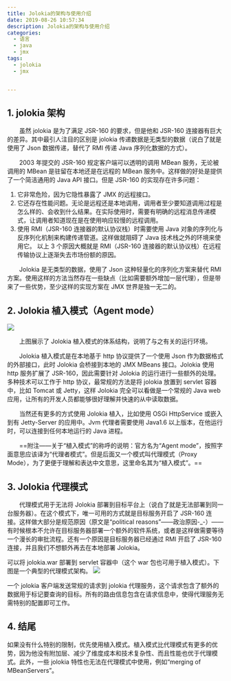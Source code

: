 ```yaml
---
title: Jolokia的架构与使用介绍
date: 2019-08-26 10:57:34
description: Jolokia的架构与使用介绍
categories:
  - 语言
  - java
  - jmx
tags:
  - jolokia
  - jmx


---
```


## 1. jolokia 架构

&emsp;&emsp;虽然 jolokia 是为了满足 JSR-160 的要求，但是他和 JSR-160 连接器有巨大的差异。其中最引人注目的区别是 jolokia 传递数据是无类型的数据（说白了就是使用了 Json 数据传递，替代了 RMI 传递 Java 序列化数据的方式）。

&emsp;&emsp;2003 年提交的 JSR-160 规定客户端可以透明的调用 MBean 服务，无论被调用的 MBean 是驻留在本地还是在远程的 MBean 服务中。这样做的好处是提供了一个简洁通用的 Java API 接口。但是 JSR-160 的实现存在许多问题：

1. 它非常危险，因为它隐性暴露了 JMX 的远程接口。
1. 它还存在性能问题。无论是远程还是本地调用，调用者至少要知道调用过程是怎么样的、会收到什么结果。在实际使用时，需要有明确的远程消息传递模式，让调用者知道现在是在使用响应较慢的远程调用。
1. 使用 RMI（JSR-160 连接器的默认协议栈）时需要使用 Java 对象的序列化与反序列化机制来构建传递管道。这样做就阻碍了 Java 技术栈之外的环境来使用它。
   以上 3 个原因大概就是 RMI（JSR-160 连接器的默认协议栈）在远程传输协议上逐渐失去市场份额的原因。

&emsp;&emsp;Jolokia 是无类型的数据，使用了 Json 这种轻量化的序列化方案来替代 RMI 方案。使用这样的方法当然存在一些缺点（比如需要额外增加一层代理），但是带来了一些优势，至少这样的实现方案在 JMX 世界是独一无二的。

## 2. Jolokia 植入模式（Agent mode）

![](https://raw.githubusercontent.com/jiangwei618/note/master/assets/image/5Jolokia.md-2019-08-06-15-02-50.png)

&emsp;&emsp;上图展示了 Jolokia 植入模式的体系结构，说明了与之有关的运行环境。

&emsp;&emsp;Jolokia 植入模式是在本地基于 http 协议提供了一个使用 Json 作为数据格式的外部接口，此时 Jolokia 会桥接到本地的 JMX MBeans 接口。Jolokia 使用 http 服务扩展了 JSR-160，因此需要针对 Jolokia 的运行进行一些额外的处理。多种技术可以工作于 http 协议，最常规的方法是将 jolokia 放置到 servlet 容器中，比如 Tomcat 或 Jetty，这样 Jolokia 完全可以看做是一个常规的 Java web 应用，让所有的开发人员都能够很好理解并快速的从中读取数据。

&emsp;&emsp;当然还有更多的方式使用 Jolokia 植入，比如使用 OSGi HttpService 或嵌入到有 Jetty-Server 的应用中。Jvm 代理者需要使用 Java1.6 以上版本，在他运行时，可以连接到任何本地运行的 Java 进程。

&emsp;&emsp;==附注——关于“植入模式”的称呼的说明：官方名为“Agent mode”，按照字面意思应该译为“代理者模式”。但是后面又一个模式叫代理模式（Proxy Mode），为了更便于理解和表达中文意思，这里命名其为“植入模式”。==

## 3. Jolokia 代理模式

&emsp;&emsp;代理模式用于无法将 Jolokia 部署到目标平台上（说白了就是无法部署到同一台服务器）。在这个模式下，唯一可用的方式就是目标服务开启了 JSR-160 连接。这样做大部分是规范原因（原文是“political reasons”——政治原因-\_-）——有时候根本不允许在目标服务器部署一个额外的软件系统，或者是这样做需要等待一个漫长的审批流程。还有一个原因是目标服务器已经通过 RMI 开启了 JSR-160 连接，并且我们不想额外再去在本地部署 Jolokia。

可以将 jolokia.war 部署到 servlet 容器中（这个 war 包也可用于植入模式）。下图是一个典型的代理模式架构。
![](https://raw.githubusercontent.com/jiangwei618/note/master/assets/image/5Jolokia.md-2019-08-06-15-03-01.png)

一个 jolokia 客户端发送常规的请求到 jolokia 代理服务，这个请求包含了额外的数据用于标记要查询的目标。所有的路由信息包含在请求信息中，使得代理服务无需特别的配置即可工作。

## 4. 结尾

如果没有什么特别的限制，优先使用植入模式。植入模式比代理模式有更多的优势，因为他没有附加层、减少了维度成本和技术复杂性、而且性能也优于代理模式。此外，一些 jolokia 特性也无法在代理模式中使用，例如“merging of MBeanServers”。
